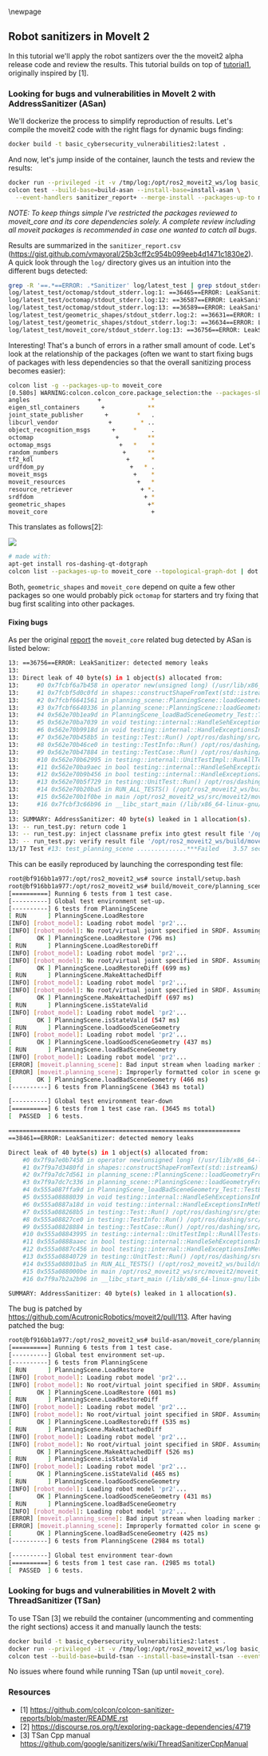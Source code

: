 \newpage

## Robot sanitizers in MoveIt 2

In this tutorial we'll apply the robot santizers over the the moveit2 alpha release code and review the results. This tutorial builds on top of [tutorial1](../tutorial1/), originally inspired by [1].

### Looking for bugs and vulnerabilities in MoveIt 2 with AddressSanitizer (ASan)
We'll dockerize the process to simplify reproduction of results. 
Let's compile the moveit2 code with the right flags for dynamic bugs finding:

```bash
docker build -t basic_cybersecurity_vulnerabilities2:latest .
```

And now, let's jump inside of the container, launch the tests and review the results:
```bash
docker run --privileged -it -v /tmp/log:/opt/ros2_moveit2_ws/log basic_cybersecurity_vulnerabilities2:latest /bin/bash
colcon test --build-base=build-asan --install-base=install-asan \
  --event-handlers sanitizer_report+ --merge-install --packages-up-to moveit_core
```

*NOTE: To keep things simple I've restricted the packages reviewed to moveit_core and its core dependencies solely. A complete review including all moveit packages is recommended in case one wanted to catch all bugs*.

Results are summarized in the `sanitizer_report.csv` (https://gist.github.com/vmayoral/25b3cff2c954b099eeb4d1471c1830e2). A quick look through the `log/` directory gives us an intuition into the different bugs detected:
```bash
grep -R '==.*==ERROR: .*Sanitizer' log/latest_test | grep stdout_stderr
log/latest_test/octomap/stdout_stderr.log:1: ==36465==ERROR: LeakSanitizer: detected memory leaks
log/latest_test/octomap/stdout_stderr.log:12: ==36587==ERROR: LeakSanitizer: detected memory leaks
log/latest_test/octomap/stdout_stderr.log:13: ==36589==ERROR: LeakSanitizer: detected memory leaks
log/latest_test/geometric_shapes/stdout_stderr.log:2: ==36631==ERROR: LeakSanitizer: detected memory leaks
log/latest_test/geometric_shapes/stdout_stderr.log:3: ==36634==ERROR: LeakSanitizer: detected memory leaks
log/latest_test/moveit_core/stdout_stderr.log:13: ==36756==ERROR: LeakSanitizer: detected memory leaks
```

Interesting! That's a bunch of errors in a rather small amount of code. Let's look at the relationship of the packages (often we want to start fixing bugs of packages with less dependencies so that the overall sanitizing process becomes easier):

```bash
colcon list -g --packages-up-to moveit_core
[0.580s] WARNING:colcon.colcon_core.package_selection:the --packages-skip-regex ament.* doesnt match any of the package names
angles                   +              *
eigen_stl_containers      +            **
joint_state_publisher      +        *   .
libcurl_vendor              +        * ..
object_recognition_msgs      +     *    .
octomap                       +        **
octomap_msgs                   +   *    *
random_numbers                  +      **
tf2_kdl                          +      *
urdfdom_py                        +   * .
moveit_msgs                        +    *
moveit_resources                    +   *
resource_retriever                   + *.
srdfdom                               + *
geometric_shapes                       +*
moveit_core                             +
```

This translates as follows[2]:

![](deps.png)

```bash
# made with:
apt-get install ros-dashing-qt-dotgraph
colcon list --packages-up-to moveit_core --topological-graph-dot | dot -Tpng -o deps.png
```

Both, `geometric_shapes` and `moveit_core` depend on quite a few other packages so one would probably pick `octomap` for starters and try fixing that bug first scaliting into other packages.

#### Fixing bugs
As per the original [report](https://gist.github.com/vmayoral/25b3cff2c954b099eeb4d1471c1830e2) the `moveit_core` related bug detected by ASan is listed below:

```bash
13: ==36756==ERROR: LeakSanitizer: detected memory leaks
13:
13: Direct leak of 40 byte(s) in 1 object(s) allocated from:
13:     #0 0x7fcbf6a7b458 in operator new(unsigned long) (/usr/lib/x86_64-linux-gnu/libasan.so.4+0xe0458)
13:     #1 0x7fcbf5d0c0fd in shapes::constructShapeFromText(std::istream&) /opt/ros2_moveit2_ws/src/geometric_shapes/src/shape_operations.cpp:505
13:     #2 0x7fcbf6641561 in planning_scene::PlanningScene::loadGeometryFromStream(std::istream&, Eigen::Transform<double, 3, 1, 0> const&) /opt/ros2_moveit2_ws/src/moveit2/moveit_core/planning_scene/src/planning_scene.cpp:1077
13:     #3 0x7fcbf6640336 in planning_scene::PlanningScene::loadGeometryFromStream(std::istream&) /opt/ros2_moveit2_ws/src/moveit2/moveit_core/planning_scene/src/planning_scene.cpp:1043
13:     #4 0x562e70b1ea9d in PlanningScene_loadBadSceneGeometry_Test::TestBody() /opt/ros2_moveit2_ws/src/moveit2/moveit_core/planning_scene/test/test_planning_scene.cpp:223
13:     #5 0x562e70ba7039 in void testing::internal::HandleSehExceptionsInMethodIfSupported<testing::Test, void>(testing::Test*, void (testing::Test::*)(), char const*) /opt/ros/dashing/src/gtest_vendor/./src/gtest.cc:2447
13:     #6 0x562e70b9918d in void testing::internal::HandleExceptionsInMethodIfSupported<testing::Test, void>(testing::Test*, void (testing::Test::*)(), char const*) /opt/ros/dashing/src/gtest_vendor/./src/gtest.cc:2483
13:     #7 0x562e70b458b5 in testing::Test::Run() /opt/ros/dashing/src/gtest_vendor/./src/gtest.cc:2522
13:     #8 0x562e70b46ce0 in testing::TestInfo::Run() /opt/ros/dashing/src/gtest_vendor/./src/gtest.cc:2703
13:     #9 0x562e70b47884 in testing::TestCase::Run() /opt/ros/dashing/src/gtest_vendor/./src/gtest.cc:2825
13:     #10 0x562e70b62995 in testing::internal::UnitTestImpl::RunAllTests() /opt/ros/dashing/src/gtest_vendor/./src/gtest.cc:5216
13:     #11 0x562e70ba9aec in bool testing::internal::HandleSehExceptionsInMethodIfSupported<testing::internal::UnitTestImpl, bool>(testing::internal::UnitTestImpl*, bool (testing::internal::UnitTestImpl::*)(), char const*) /opt/ros/dashing/src/gtest_vendor/./src/gtest.cc:2447
13:     #12 0x562e70b9b456 in bool testing::internal::HandleExceptionsInMethodIfSupported<testing::internal::UnitTestImpl, bool>(testing::internal::UnitTestImpl*, bool (testing::internal::UnitTestImpl::*)(), char const*) /opt/ros/dashing/src/gtest_vendor/./src/gtest.cc:2483
13:     #13 0x562e70b5f729 in testing::UnitTest::Run() /opt/ros/dashing/src/gtest_vendor/./src/gtest.cc:4824
13:     #14 0x562e70b20ba5 in RUN_ALL_TESTS() (/opt/ros2_moveit2_ws/build/moveit_core/planning_scene/test_planning_scene+0x55ba5)
13:     #15 0x562e70b1f0be in main /opt/ros2_moveit2_ws/src/moveit2/moveit_core/planning_scene/test/test_planning_scene.cpp:229
13:     #16 0x7fcbf3c66b96 in __libc_start_main (/lib/x86_64-linux-gnu/libc.so.6+0x21b96)
13:
13: SUMMARY: AddressSanitizer: 40 byte(s) leaked in 1 allocation(s).
13: -- run_test.py: return code 1
13: -- run_test.py: inject classname prefix into gtest result file '/opt/ros2_moveit2_ws/build/moveit_core/test_results/moveit_core/test_planning_scene.gtest.xml'
13: -- run_test.py: verify result file '/opt/ros2_moveit2_ws/build/moveit_core/test_results/moveit_core/test_planning_scene.gtest.xml'
13/17 Test #13: test_planning_scene ..............***Failed    3.57 sec
```

This can be easily reproduced by launching the corresponding test file:

```bash
root@bf916bb1a977:/opt/ros2_moveit2_ws# source install/setup.bash
root@bf916bb1a977:/opt/ros2_moveit2_ws# build/moveit_core/planning_scene/test_planning_scene
[==========] Running 6 tests from 1 test case.
[----------] Global test environment set-up.
[----------] 6 tests from PlanningScene
[ RUN      ] PlanningScene.LoadRestore
[INFO] [robot_model]: Loading robot model 'pr2'...
[INFO] [robot_model]: No root/virtual joint specified in SRDF. Assuming fixed joint
[       OK ] PlanningScene.LoadRestore (796 ms)
[ RUN      ] PlanningScene.LoadRestoreDiff
[INFO] [robot_model]: Loading robot model 'pr2'...
[INFO] [robot_model]: No root/virtual joint specified in SRDF. Assuming fixed joint
[       OK ] PlanningScene.LoadRestoreDiff (699 ms)
[ RUN      ] PlanningScene.MakeAttachedDiff
[INFO] [robot_model]: Loading robot model 'pr2'...
[INFO] [robot_model]: No root/virtual joint specified in SRDF. Assuming fixed joint
[       OK ] PlanningScene.MakeAttachedDiff (697 ms)
[ RUN      ] PlanningScene.isStateValid
[INFO] [robot_model]: Loading robot model 'pr2'...
[       OK ] PlanningScene.isStateValid (547 ms)
[ RUN      ] PlanningScene.loadGoodSceneGeometry
[INFO] [robot_model]: Loading robot model 'pr2'...
[       OK ] PlanningScene.loadGoodSceneGeometry (437 ms)
[ RUN      ] PlanningScene.loadBadSceneGeometry
[INFO] [robot_model]: Loading robot model 'pr2'...
[ERROR] [moveit.planning_scene]: Bad input stream when loading marker in scene geometry
[ERROR] [moveit.planning_scene]: Improperly formatted color in scene geometry file
[       OK ] PlanningScene.loadBadSceneGeometry (466 ms)
[----------] 6 tests from PlanningScene (3643 ms total)

[----------] Global test environment tear-down
[==========] 6 tests from 1 test case ran. (3645 ms total)
[  PASSED  ] 6 tests.

=================================================================
==38461==ERROR: LeakSanitizer: detected memory leaks

Direct leak of 40 byte(s) in 1 object(s) allocated from:
    #0 0x7f9a7e0b7458 in operator new(unsigned long) (/usr/lib/x86_64-linux-gnu/libasan.so.4+0xe0458)
    #1 0x7f9a7d3480fd in shapes::constructShapeFromText(std::istream&) /opt/ros2_moveit2_ws/src/geometric_shapes/src/shape_operations.cpp:505
    #2 0x7f9a7dc7d561 in planning_scene::PlanningScene::loadGeometryFromStream(std::istream&, Eigen::Transform<double, 3, 1, 0> const&) /opt/ros2_moveit2_ws/src/moveit2/moveit_core/planning_scene/src/planning_scene.cpp:1077
    #3 0x7f9a7dc7c336 in planning_scene::PlanningScene::loadGeometryFromStream(std::istream&) /opt/ros2_moveit2_ws/src/moveit2/moveit_core/planning_scene/src/planning_scene.cpp:1043
    #4 0x555a087ffa9d in PlanningScene_loadBadSceneGeometry_Test::TestBody() /opt/ros2_moveit2_ws/src/moveit2/moveit_core/planning_scene/test/test_planning_scene.cpp:223
    #5 0x555a08888039 in void testing::internal::HandleSehExceptionsInMethodIfSupported<testing::Test, void>(testing::Test*, void (testing::Test::*)(), char const*) /opt/ros/dashing/src/gtest_vendor/./src/gtest.cc:2447
    #6 0x555a0887a18d in void testing::internal::HandleExceptionsInMethodIfSupported<testing::Test, void>(testing::Test*, void (testing::Test::*)(), char const*) /opt/ros/dashing/src/gtest_vendor/./src/gtest.cc:2483
    #7 0x555a088268b5 in testing::Test::Run() /opt/ros/dashing/src/gtest_vendor/./src/gtest.cc:2522
    #8 0x555a08827ce0 in testing::TestInfo::Run() /opt/ros/dashing/src/gtest_vendor/./src/gtest.cc:2703
    #9 0x555a08828884 in testing::TestCase::Run() /opt/ros/dashing/src/gtest_vendor/./src/gtest.cc:2825
    #10 0x555a08843995 in testing::internal::UnitTestImpl::RunAllTests() /opt/ros/dashing/src/gtest_vendor/./src/gtest.cc:5216
    #11 0x555a0888aaec in bool testing::internal::HandleSehExceptionsInMethodIfSupported<testing::internal::UnitTestImpl, bool>(testing::internal::UnitTestImpl*, bool (testing::internal::UnitTestImpl::*)(), char const*) /opt/ros/dashing/src/gtest_vendor/./src/gtest.cc:2447
    #12 0x555a0887c456 in bool testing::internal::HandleExceptionsInMethodIfSupported<testing::internal::UnitTestImpl, bool>(testing::internal::UnitTestImpl*, bool (testing::internal::UnitTestImpl::*)(), char const*) /opt/ros/dashing/src/gtest_vendor/./src/gtest.cc:2483
    #13 0x555a08840729 in testing::UnitTest::Run() /opt/ros/dashing/src/gtest_vendor/./src/gtest.cc:4824
    #14 0x555a08801ba5 in RUN_ALL_TESTS() (/opt/ros2_moveit2_ws/build/moveit_core/planning_scene/test_planning_scene+0x55ba5)
    #15 0x555a088000be in main /opt/ros2_moveit2_ws/src/moveit2/moveit_core/planning_scene/test/test_planning_scene.cpp:229
    #16 0x7f9a7b2a2b96 in __libc_start_main (/lib/x86_64-linux-gnu/libc.so.6+0x21b96)

SUMMARY: AddressSanitizer: 40 byte(s) leaked in 1 allocation(s).
```

The bug is patched by https://github.com/AcutronicRobotics/moveit2/pull/113. After having patched the bug:

```bash
root@bf916bb1a977:/opt/ros2_moveit2_ws# build-asan/moveit_core/planning_scene/test_planning_scene
[==========] Running 6 tests from 1 test case.
[----------] Global test environment set-up.
[----------] 6 tests from PlanningScene
[ RUN      ] PlanningScene.LoadRestore
[INFO] [robot_model]: Loading robot model 'pr2'...
[INFO] [robot_model]: No root/virtual joint specified in SRDF. Assuming fixed joint
[       OK ] PlanningScene.LoadRestore (601 ms)
[ RUN      ] PlanningScene.LoadRestoreDiff
[INFO] [robot_model]: Loading robot model 'pr2'...
[INFO] [robot_model]: No root/virtual joint specified in SRDF. Assuming fixed joint
[       OK ] PlanningScene.LoadRestoreDiff (535 ms)
[ RUN      ] PlanningScene.MakeAttachedDiff
[INFO] [robot_model]: Loading robot model 'pr2'...
[INFO] [robot_model]: No root/virtual joint specified in SRDF. Assuming fixed joint
[       OK ] PlanningScene.MakeAttachedDiff (526 ms)
[ RUN      ] PlanningScene.isStateValid
[INFO] [robot_model]: Loading robot model 'pr2'...
[       OK ] PlanningScene.isStateValid (465 ms)
[ RUN      ] PlanningScene.loadGoodSceneGeometry
[INFO] [robot_model]: Loading robot model 'pr2'...
[       OK ] PlanningScene.loadGoodSceneGeometry (431 ms)
[ RUN      ] PlanningScene.loadBadSceneGeometry
[INFO] [robot_model]: Loading robot model 'pr2'...
[ERROR] [moveit.planning_scene]: Bad input stream when loading marker in scene geometry
[ERROR] [moveit.planning_scene]: Improperly formatted color in scene geometry file
[       OK ] PlanningScene.loadBadSceneGeometry (425 ms)
[----------] 6 tests from PlanningScene (2984 ms total)

[----------] Global test environment tear-down
[==========] 6 tests from 1 test case ran. (2985 ms total)
[  PASSED  ] 6 tests.
```

### Looking for bugs and vulnerabilities in MoveIt 2 with ThreadSanitizer (TSan)

To use TSan [3] we rebuild the container (uncommenting and commenting the right sections) access it and manually launch the tests:

```bash
docker build -t basic_cybersecurity_vulnerabilities2:latest .
docker run --privileged -it -v /tmp/log:/opt/ros2_moveit2_ws/log basic_cybersecurity_vulnerabilities2:latest /bin/bash
colcon test --build-base=build-tsan --install-base=install-tsan --event-handlers sanitizer_report+ --packages-up-to moveit_core --merge-install
```

No issues where found while running TSan (up until `moveit_core`).

### Resources
- [1] https://github.com/colcon/colcon-sanitizer-reports/blob/master/README.rst
- [2] https://discourse.ros.org/t/exploring-package-dependencies/4719
- [3] TSan Cpp manual https://github.com/google/sanitizers/wiki/ThreadSanitizerCppManual